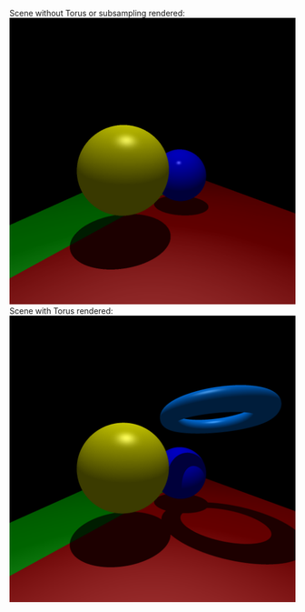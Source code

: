 Scene without Torus or subsampling rendered:
![Image](no_donut_no_subsample.png)
Scene with Torus rendered:
![Image](donut_with_subsampling.png)
